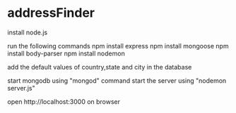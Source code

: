 # addressFinder
install node.js

run the following commands
npm install express
npm install mongoose
npm install body-parser
npm install nodemon

add the default values of country,state and city in the database

start mongodb using "mongod" command
start the server using "nodemon server.js"

open http://localhost:3000 on browser




